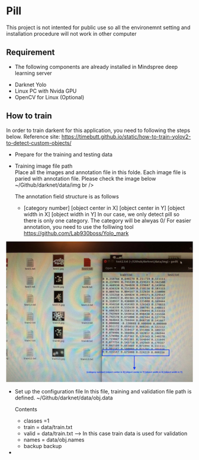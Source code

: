 # Pill
This project is not intented for public use so all the environemnt setting and installation procedure will not work in other computer

## Requirement 
* The following components are already installed in Mindspree deep learning server
- Darknet Yolo
- Linux PC with Nvida GPU
- OpenCV for Linux (Optional)

## How to train
  In order to train darkent for this application, you need to following the steps below.
  Reference site:  https://timebutt.github.io/static/how-to-train-yolov2-to-detect-custom-objects/
  * Prepare for the training and testing data
  
  - Training image file path  
    Place all the images and annotation file in this folde. Each image file is paried with annotation file.
    Please check the image below 
    ~/Github/darknet/data/img   br />
    
    The annotation field structure is as follows
    - [category number] [object center in X] [object center in Y] [object width in X] [object width in Y]
    In our case, we only detect pill so there is only one category. The category will be alwyas 0/
    For easier annotation, you need to use the folliwing tool
    https://github.com/Lab930boss/Yolo_mark
    
![Alt text](https://github.com/Lab930boss/Pill/blob/master/IMG_0004.JPG?raw=true "training image and annotation") <br />
  
  
  * Set up the configuration file
    In this file, training and validation file path is defined. 
    ~/Github/darknet/data/obj.data 
    
    Contents
      - classes =1
      - train = data/train.txt   
      - valid = data/train.txt   --> In this case train data is used for validation
      - names = data/obj.names
      - backup backup

  * 
